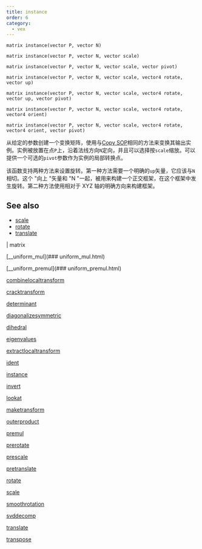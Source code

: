 ```yaml
---
title: instance
order: 6
category:
  - vex
---
```


`matrix instance(vector P, vector N)`

`matrix instance(vector P, vector N, vector scale)`

`matrix instance(vector P, vector N, vector scale, vector pivot)`

`matrix instance(vector P, vector N, vector scale, vector4 rotate, vector up)`

`matrix instance(vector P, vector N, vector scale, vector4 rotate, vector up, vector pivot)`

`matrix instance(vector P, vector N, vector scale, vector4 rotate, vector4 orient)`

`matrix instance(vector P, vector N, vector scale, vector4 rotate, vector4 orient, vector pivot)`

从给定的参数创建一个变换矩阵，使用与[Copy SOP](../../nodes/sop/copy.html)相同的方法来变换其输出实例。实例被放置在点`P`上，沿着法线方向`N`定向，并且可以选择按`scale`缩放。可以提供一个可选的`pivot`参数作为实例的局部转换点。

该函数支持两种方法来设置旋转。第一种方法需要一个明确的`up`矢量，它应该与`N`相切。这个 "向上 "矢量和 "N "一起，被用来构建一个正交框架，在这个框架中发生旋转。第二种方法使用相对于 XYZ 轴的明确方向来构建框架。

## See also

- [scale](scale.html)
- [rotate](rotate.html)
- [translate](translate.html)

|
matrix

[\_\_uniform\_mul](### uniform_mul.html)

[\_\_uniform\_premul](### uniform_premul.html)

[combinelocaltransform](combinelocaltransform.html)

[cracktransform](cracktransform.html)

[determinant](determinant.html)

[diagonalizesymmetric](diagonalizesymmetric.html)

[dihedral](dihedral.html)

[eigenvalues](eigenvalues.html)

[extractlocaltransform](extractlocaltransform.html)

[ident](ident.html)

[instance](instance.html)

[invert](invert.html)

[lookat](lookat.html)

[maketransform](maketransform.html)

[outerproduct](outerproduct.html)

[premul](premul.html)

[prerotate](prerotate.html)

[prescale](prescale.html)

[pretranslate](pretranslate.html)

[rotate](rotate.html)

[scale](scale.html)

[smoothrotation](smoothrotation.html)

[svddecomp](svddecomp.html)

[translate](translate.html)

[transpose](transpose.html)
